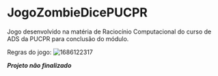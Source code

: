 # JogoZombieDicePUCPR
Jogo desenvolvido na matéria de Raciocínio Computacional do curso de ADS da PUCPR para conclusão do módulo.

Regras do jogo: 
![1686122317](https://github.com/Thzzao/JogoZombieDicePUCPR/assets/95200381/30f62774-9d25-45c4-b3de-a2e15a4faa53)

***Projeto não finalizado***
